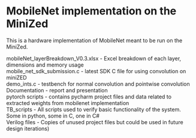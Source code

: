 # MobileNet implementation on the MiniZed
This is a hardware implementation of MobileNet meant to be run on the MiniZed.

mobileNet_layerBreakdown_V0.3.xlsx - Excel breakdown of each layer, dimensions and memory usage <br /> 
mobile_net_sdk_submission.c - latest SDK C file for using convolution on miniZED <br /> 
demo_ints.c - testbench for normal convolution and pointwise convolution <br /> 
Documentation - report and presentation <br /> 
pytorch scripts - contains pycharm project files and data related to extracted weights from mobilenet implementation <br /> 
TB_scripts - All scripts used to verify basic functionality of the system. Some in python, some in C, one in C# <br /> 
Verilog files - Copies of unused project files but could be used in future design iterations) <br /> 
